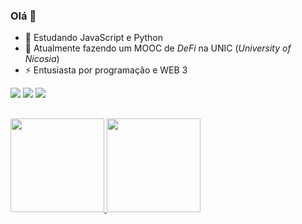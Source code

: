 ### Olá 👋

- 🌱 Estudando JavaScript e Python
- 💬 Atualmente fazendo um MOOC de *DeFi* na UNIC (_University of Nicosia_)
- ⚡ Entusiasta por programação e WEB 3

<div> 
  <a href="https://instagram.com/patrick.kenji" target="_blank"><img src="https://img.shields.io/badge/-Instagram-%23E4405F?style=for-the-badge&logo=instagram&logoColor=white" target="_blank"></a>
  <a href = "mailto:tickelicia@gmail.com"><img src="https://img.shields.io/badge/-Gmail-%23333?style=for-the-badge&logo=gmail&logoColor=white" target="_blank"></a>
  <a href="https://www.linkedin.com/in/patrick-kenji-19a208242/" target="_blank"><img src="https://img.shields.io/badge/-LinkedIn-%230077B5?style=for-the-badge&logo=linkedin&logoColor=white" target="_blank"></a> 
</div>

##
  
  <a href="https://github.com/tickelicia">
  <img height="150cm" src="https://github-readme-stats.vercel.app/api?username=tickelicia&show_icons=true&theme=react&include_all_commits=true&count_private=true"/>
  <img height="150cm" src="https://github-readme-stats.vercel.app/api/top-langs/?username=tickelicia&layout=compact&langs_count=7&theme=react"/>
</div>
